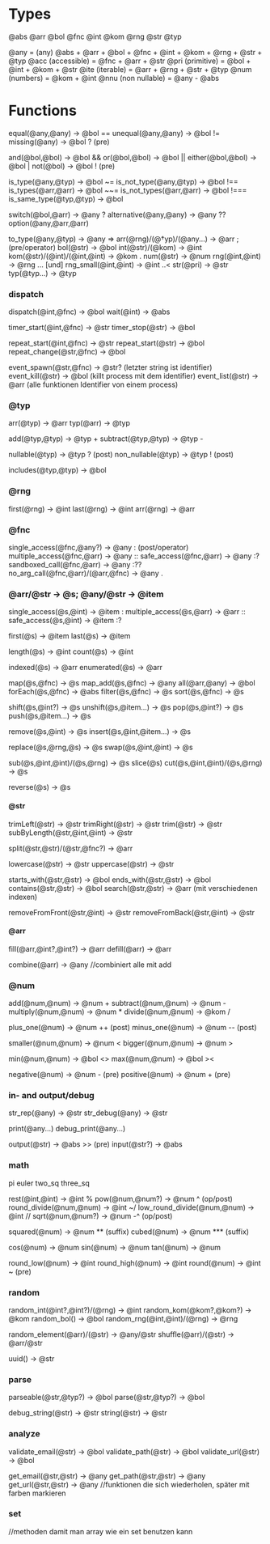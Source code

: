 # Types

@abs
@arr
@bol
@fnc
@int
@kom
@rng
@str
@typ

@any = (any) @abs + @arr + @bol + @fnc + @int + @kom + @rng + @str + @typ
@acc (accessible) = @fnc + @arr + @str
@pri (primitive) = @bol + @int + @kom + @str
@ite (iterable) = @arr + @rng + @str + @typ
@num (numbers) = @kom + @int
@nnu (non nullable) = @any - @abs

# Functions

equal(@any,@any) -> @bol ==
unequal(@any,@any) -> @bol !=
missing(@any) -> @bol ? (pre)

and(@bol,@bol) -> @bol &&
or(@bol,@bol) -> @bol ||
either(@bol,@bol) -> @bol |
not(@bol) -> @bol ! (pre)

is_type(@any,@typ) -> @bol ~=
is_not_type(@any,@typ) -> @bol !==
is_types(@arr,@arr) -> @bol ~~=
is_not_types(@arr,@arr) -> @bol !===
is_same_type(@typ,@typ) -> @bol 

switch(@bol,@arr) -> @any ?
alternative(@any,@any) -> @any ??
option(@any,@arr,@arr) 

to_type(@any,@typ) -> @any =>
arr(@rng)/(@†yp)/(@any...) -> @arr ; (pre/operator)
bol(@str) -> @bol
int(@str)/(@kom) -> @int
kom(@str)/(@int)/(@int,@int) -> @kom .
num(@str) -> @num
rng(@int,@int) -> @rng ... [und] rng_small(@int,@int) -> @int ..<
str(@pri) -> @str
typ(@typ...) -> @typ

### dispatch
dispatch(@int,@fnc) -> @bol
wait(@int) -> @abs

timer_start(@int,@fnc) -> @str
timer_stop(@str) -> @bol

repeat_start(@int,@fnc) -> @str
repeat_start(@str) -> @bol
repeat_change(@str,@fnc) -> @bol

event_spawn(@str,@fnc) -> @str? (letzter string ist identifier)
event_kill(@str) -> @bol (killt process mit dem identifier)
event_list(@str) -> @arr (alle funktionen Identifier von einem process)

### @typ
arr(@typ) -> @arr
typ(@arr) -> @typ

add(@typ,@typ) -> @typ +
subtract(@typ,@typ) -> @typ -

nullable(@typ) -> @typ ? (post)
non_nullable(@typ) -> @typ ! (post)

includes(@typ,@typ) -> @bol

### @rng
first(@rng) -> @int
last(@rng) -> @int
arr(@rng) -> @arr

### @fnc

single_access(@fnc,@any?) -> @any : (post/operator)
multiple_access(@fnc,@arr) -> @any ::
safe_access(@fnc,@arr) -> @any :?
sandboxed_call(@fnc,@arr) -> @any :??
no_arg_call(@fnc,@arr)/(@arr,@fnc) -> @any .

### @arr/@str -> @s; @any/@str -> @item

single_access(@s,@int) -> @item :
multiple_access(@s,@arr) -> @arr ::
safe_access(@s,@int) -> @item :?

first(@s) -> @item
last(@s) -> @item

length(@s) -> @int
count(@s) -> @int

indexed(@s) -> @arr
enumerated(@s) -> @arr

map(@s,@fnc) -> @s
map_add(@s,@fnc) -> @any
all(@arr,@any) -> @bol
forEach(@s,@fnc) -> @abs
filter(@s,@fnc) -> @s
sort(@s,@fnc) -> @s

shift(@s,@int?) -> @s
unshift(@s,@item...) -> @s
pop(@s,@int?) -> @s
push(@s,@item...) -> @s

remove(@s,@int) -> @s
insert(@s,@int,@item...) -> @s

replace(@s,@rng,@s) -> @s
swap(@s,@int,@int) -> @s

sub(@s,@int,@int)/(@s,@rng) -> @s
slice(@s)
cut(@s,@int,@int)/(@s,@rng) -> @s

reverse(@s) -> @s

#### @str

trimLeft(@str) -> @str
trimRight(@str) -> @str
trim(@str) -> @str
subByLength(@str,@int,@int) -> @str

split(@str,@str)/(@str,@fnc?) -> @arr

lowercase(@str) -> @str
uppercase(@str) -> @str

starts_with(@str,@str) -> @bol
ends_with(@str,@str) -> @bol
contains(@str,@str) -> @bol
search(@str,@str) -> @arr (mit verschiedenen indexen)

removeFromFront(@str,@int) -> @str
removeFromBack(@str,@int) -> @str

#### @arr

fill(@arr,@int?,@int?) -> @arr
defill(@arr) -> @arr

combine(@arr) -> @any //combiniert alle mit add

### @num

add(@num,@num) -> @num +
subtract(@num,@num) -> @num -
multiply(@num,@num) -> @num *
divide(@num,@num) -> @kom /

plus_one(@num) -> @num ++ (post)
minus_one(@num) -> @num -- (post)

smaller(@num,@num) -> @num <
bigger(@num,@num) -> @num >

min(@num,@num) -> @bol <>
max(@num,@num) -> @bol ><

negative(@num) -> @num - (pre)
positive(@num) -> @num + (pre)

### in- and output/debug

str_rep(@any) -> @str
str_debug(@any) -> @str

print(@any...)
debug_print(@any...)

output(@str) -> @abs >> (pre)
input(@str?) -> @abs

### math

pi
euler
two_sq
three_sq

rest(@int,@int) -> @int %
pow(@num,@num?) -> @num ^ (op/post)
round_divide(@num,@num) -> @int ~/
low_round_divide(@num,@num) -> @int //
sqrt(@num,@num?) -> @num -^ (op/post)

squared(@num) -> @num ** (suffix)
cubed(@num) -> @num *** (suffix)

cos(@num) -> @num
sin(@num) -> @num
tan(@num) -> @num

round_low(@num) -> @int
round_high(@num) -> @int
round(@num) -> @int ~ (pre)

### random

random_int(@int?,@int?)/(@rng) -> @int
random_kom(@kom?,@kom?) -> @kom
random_bol() -> @bol
random_rng(@int,@int)/(@rng) -> @rng

random_element(@arr)/(@str) -> @any/@str
shuffle(@arr)/(@str) -> @arr/@str

uuid() -> @str

### parse

parseable(@str,@typ?) -> @bol
parse(@str,@typ?) -> @bol

debug_string(@str) -> @str
string(@str) -> @str

### analyze

validate_email(@str) -> @bol
validate_path(@str) -> @bol
validate_url(@str) -> @bol

get_email(@str,@str) -> @any
get_path(@str,@str) -> @any
get_url(@str,@str) -> @any
//funktionen die sich wiederholen, später mit farben markieren

### set
//methoden damit man array wie ein set benutzen kann
